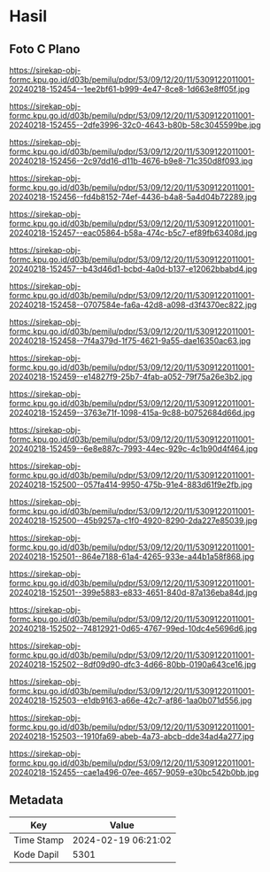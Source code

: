 # Hasil

## Foto C Plano

https://sirekap-obj-formc.kpu.go.id/d03b/pemilu/pdpr/53/09/12/20/11/5309122011001-20240218-152454--1ee2bf61-b999-4e47-8ce8-1d663e8ff05f.jpg

https://sirekap-obj-formc.kpu.go.id/d03b/pemilu/pdpr/53/09/12/20/11/5309122011001-20240218-152455--2dfe3996-32c0-4643-b80b-58c3045599be.jpg

https://sirekap-obj-formc.kpu.go.id/d03b/pemilu/pdpr/53/09/12/20/11/5309122011001-20240218-152456--2c97dd16-d11b-4676-b9e8-71c350d8f093.jpg

https://sirekap-obj-formc.kpu.go.id/d03b/pemilu/pdpr/53/09/12/20/11/5309122011001-20240218-152456--fd4b8152-74ef-4436-b4a8-5a4d04b72289.jpg

https://sirekap-obj-formc.kpu.go.id/d03b/pemilu/pdpr/53/09/12/20/11/5309122011001-20240218-152457--eac05864-b58a-474c-b5c7-ef89fb63408d.jpg

https://sirekap-obj-formc.kpu.go.id/d03b/pemilu/pdpr/53/09/12/20/11/5309122011001-20240218-152457--b43d46d1-bcbd-4a0d-b137-e12062bbabd4.jpg

https://sirekap-obj-formc.kpu.go.id/d03b/pemilu/pdpr/53/09/12/20/11/5309122011001-20240218-152458--0707584e-fa6a-42d8-a098-d3f4370ec822.jpg

https://sirekap-obj-formc.kpu.go.id/d03b/pemilu/pdpr/53/09/12/20/11/5309122011001-20240218-152458--7f4a379d-1f75-4621-9a55-dae16350ac63.jpg

https://sirekap-obj-formc.kpu.go.id/d03b/pemilu/pdpr/53/09/12/20/11/5309122011001-20240218-152459--e14827f9-25b7-4fab-a052-79f75a26e3b2.jpg

https://sirekap-obj-formc.kpu.go.id/d03b/pemilu/pdpr/53/09/12/20/11/5309122011001-20240218-152459--3763e71f-1098-415a-9c88-b0752684d66d.jpg

https://sirekap-obj-formc.kpu.go.id/d03b/pemilu/pdpr/53/09/12/20/11/5309122011001-20240218-152459--6e8e887c-7993-44ec-929c-4c1b90d4f464.jpg

https://sirekap-obj-formc.kpu.go.id/d03b/pemilu/pdpr/53/09/12/20/11/5309122011001-20240218-152500--057fa414-9950-475b-91e4-883d61f9e2fb.jpg

https://sirekap-obj-formc.kpu.go.id/d03b/pemilu/pdpr/53/09/12/20/11/5309122011001-20240218-152500--45b9257a-c1f0-4920-8290-2da227e85039.jpg

https://sirekap-obj-formc.kpu.go.id/d03b/pemilu/pdpr/53/09/12/20/11/5309122011001-20240218-152501--864e7188-61a4-4265-933e-a44b1a58f868.jpg

https://sirekap-obj-formc.kpu.go.id/d03b/pemilu/pdpr/53/09/12/20/11/5309122011001-20240218-152501--399e5883-e833-4651-840d-87a136eba84d.jpg

https://sirekap-obj-formc.kpu.go.id/d03b/pemilu/pdpr/53/09/12/20/11/5309122011001-20240218-152502--74812921-0d65-4767-99ed-10dc4e5696d6.jpg

https://sirekap-obj-formc.kpu.go.id/d03b/pemilu/pdpr/53/09/12/20/11/5309122011001-20240218-152502--8df09d90-dfc3-4d66-80bb-0190a643ce16.jpg

https://sirekap-obj-formc.kpu.go.id/d03b/pemilu/pdpr/53/09/12/20/11/5309122011001-20240218-152503--e1db9163-a66e-42c7-af86-1aa0b071d556.jpg

https://sirekap-obj-formc.kpu.go.id/d03b/pemilu/pdpr/53/09/12/20/11/5309122011001-20240218-152503--1910fa69-abeb-4a73-abcb-dde34ad4a277.jpg

https://sirekap-obj-formc.kpu.go.id/d03b/pemilu/pdpr/53/09/12/20/11/5309122011001-20240218-152455--cae1a496-07ee-4657-9059-e30bc542b0bb.jpg


## Metadata

| Key        | Value               |
| ---------- | ------------------- |
| Time Stamp | 2024-02-19 06:21:02 |
| Kode Dapil | 5301                |



